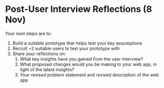 # Post-User Interview Reflections (8 Nov)

Your next steps are to:

1. Build a suitable prototype that helps test your key assumptions
2. Recruit \~2 suitable users to test your prototype with
3. Share your reflections on:
   1. What key insights have you gained from the user interview?
   2. What proposed changes would you be making to your web app, in light of the latest insights?
   3. Your revised problem statement and revised description of the web app



